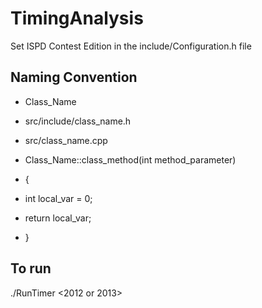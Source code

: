 TimingAnalysis
==============

Set ISPD Contest Edition in the include/Configuration.h file

Naming Convention
----------------------
* Class_Name
* src/include/class_name.h
* src/class_name.cpp

* Class_Name::class_method(int method_parameter)
* {
* 	int local_var = 0;
* 	return local_var;
* }

To run
--------------
./RunTimer <BENCHMARK> <2012 or 2013>



